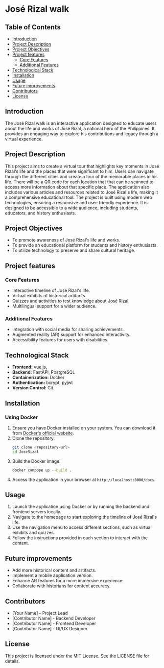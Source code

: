 # José Rizal walk
## Table of Contents
- [Introduction](#introduction)
- [Project Description](#project-description)
- [Project Objectives](#project-objectives)
- [Project features](#project-features)
  - [Core Features](#core-features)
  - [Additional Features](#additional-features)
- [Technological Stack](#technological-stack)
- [Installation](#installation)
- [Usage](#usage)
- [Future improvements](#future-improvements)
- [Contributors](#contributors)
- [License](#license)

## Introduction
The José Rizal walk is an interactive application designed to educate users about the life and works of José Rizal, a national hero of the Philippines. It provides an engaging way to explore his contributions and legacy through a virtual experience.

## Project Description
This project aims to create a virtual tour that highlights key moments in José Rizal's life and the places that were significant to him. Users can navigate through the different cities and create a tour of the memorable places in his life. There will be a QR code for each location that that can be scanned to access more information about that specific place. The application also includes various articles and resources related to José Rizal's life, making it a comprehensive educational tool.
The project is built using modern web technologies, ensuring a responsive and user-friendly experience. It is designed to be accessible to a wide audience, including students, educators, and history enthusiasts.

## Project Objectives
- To promote awareness of José Rizal's life and works.
- To provide an educational platform for students and history enthusiasts.
- To utilize technology to preserve and share cultural heritage.

## Project features
### Core Features
- Interactive timeline of José Rizal's life.
- Virtual exhibits of historical artifacts.
- Quizzes and activities to test knowledge about José Rizal.
- Multilingual support for a wider audience.

### Additional Features
- Integration with social media for sharing achievements.
- Augmented reality (AR) support for enhanced interactivity.
- Accessibility features for users with disabilities.

## Technological Stack
- **Frontend:** vue.js, 
- **Backend:** FastAPI, PostgreSQL
- **Containerization:** Docker
- **Authentication:** bcrypt, pyjwt
- **Version Control:** Git

## Installation
### Using Docker
1. Ensure you have Docker installed on your system. You can download it from [Docker's official website](https://www.docker.com/).
2. Clone the repository:
   ```bash
   git clone <repository-url>
   cd JoseRizal
   ```
3. Build the Docker image:
   ```bash
   docker compose up --build .
   ```
4. Access the application in your browser at `http://localhost:8000/docs`.

## Usage
1. Launch the application using Docker or by running the backend and frontend servers locally.
2. Navigate to the homepage to start exploring the timeline of José Rizal's life.
3. Use the navigation menu to access different sections, such as virtual exhibits and quizzes.
4. Follow the instructions provided in each section to interact with the content.

## Future improvements
- Add more historical content and artifacts.
- Implement a mobile application version.
- Enhance AR features for a more immersive experience.
- Collaborate with historians for content accuracy.

## Contributors
- [Your Name] - Project Lead
- [Contributor Name] - Backend Developer
- [Contributor Name] - Frontend Developer
- [Contributor Name] - UI/UX Designer

## License
This project is licensed under the MIT License. See the LICENSE file for details.

